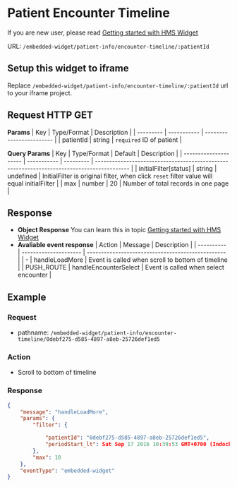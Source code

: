 # Patient Encounter Timeline

If you are new user, please read [Getting started with HMS Widget](/embedded-widget?widget=get-started)


URL: `/embedded-widget/patient-info/encounter-timeline/:patientId`

## Setup this widget to iframe
Replace `/embedded-widget/patient-info/encounter-timeline/:patientId` url to your iframe project.

## Request HTTP GET
**Params**
| Key       | Type/Format | Description              |
| --------- | ----------- | ------------------------ |
| patientId | string      | `required` ID of patient |

**Query Params**
| Key                   | Type/Format | Default   | Description                                                                                |
| --------------------- | ----------- | --------- | ------------------------------------------------------------------------------------------ |
| initialFilter[status] | string      | undefined | InitialFilter is original filter, when click `reset` filter value will equal initialFilter |
| max                   | number      | 20        | Number of total records in one page                                                        |

## Response
- **Object Response**
    You can learn this in topic [Getting started with HMS Widget](/embedded-widget?widget=get-started)
- **Avaliable event response**
   | Action     | Message               | Description                                       |
   | ---------- | --------------------- | ------------------------------------------------- |
   | -          | handleLoadMore        | Event is called when scroll to bottom of timeline |
   | PUSH_ROUTE | handleEncounterSelect | Event is called when select encounter             |

## Example

### Request
 - pathname: `/embedded-widget/patient-info/encounter-timeline/0debf275-d585-4897-a8eb-25726def1ed5` 

### Action
 - Scroll to bottom of timeline

### Response
```json
{
    "message": "handleLoadMore",
    "params": {
        "filter": {

            "patientId": "0debf275-d585-4897-a8eb-25726def1ed5",
            "periodStart_lt": Sat Sep 17 2016 10:39:53 GMT+0700 (Indochina Time),
        },
        "max": 10
    },
    "eventType": "embedded-widget"
}
```
